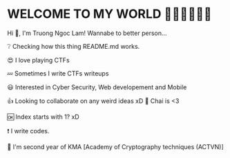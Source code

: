 # WELCOME TO MY WORLD 👋👋👋👋👋👋


Hi 👋, I'm Truong Ngoc Lam!
Wannabe to better person...

❔ Checking how this thing README.md works.

😍 I love playing CTFs

💤 Sometimes I write CTFs writeups

😃 Interested in Cyber Security, Web developement and Mobile

👍 Looking to collaborate on any weird ideas xD
🍵 Chai is <3	

🆗 Index starts with 1? xD

❗ I write codes.

👀 I'm second year of KMA [Academy of Cryptography techniques (ACTVN)]
